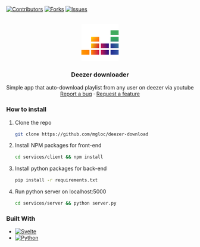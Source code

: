 [![Contributors][contributors-shield]][contributors-url]
[![Forks][forks-shield]][forks-url]
[![Issues][issues-shield]][issues-url]

<!-- PROJECT LOGO -->
<br />
<div align="center">

  <img src="services/client/public/images/deezer.png" alt="Logo" width="100" height="100">
  <h3 align="center"><strong>Deezer downloader</strong></h3>

  <p align="center">
    Simple app that auto-download playlist from any user on deezer via youtube
    <br />
    <a href="https://github.com/mgloc/deezer-download/issues">Report a bug</a>
    ·
    <a href="https://github.com/mgloc/deezer-download/issues">Request a feature</a>
  </p>
</div>

### How to install

1. Clone the repo

   ```sh
   git clone https://github.com/mgloc/deezer-download
   ```

2. Install NPM packages for front-end

   ```sh
   cd services/client && npm install
   ```

3. Install python packages for back-end

   ```sh
   pip install -r requirements.txt
   ```

4. Run python server on localhost:5000
   ```sh
   cd services/server && python server.py
   ```

### Built With

- [![Svelte][svelte.dev]][svelte-url]
- [![Python][python.dev]][python-url]

<!-- MARKDOWN LINKS & IMAGES -->
<!-- https://www.markdownguide.org/basic-syntax/#reference-style-links -->

[contributors-shield]: https://img.shields.io/github/contributors/mgloc/deezer-download.svg?style=for-the-badge
[contributors-url]: https://github.com/mgloc/deezer-download/graphs/contributors
[forks-shield]: https://img.shields.io/github/forks/mgloc/deezer-download.svg?style=for-the-badge
[forks-url]: https://github.com/mgloc/deezer-download/network/members
[issues-shield]: https://img.shields.io/github/issues/mgloc/deezer-download.svg?style=for-the-badge
[issues-url]: https://github.com/mgloc/deezer-download/issues
[basic-shield]: https://img.shields.io/badge/Prix%20du%20public-555555?style=for-the-badge
[svelte.dev]: https://img.shields.io/badge/Svelte-4A4A55?style=for-the-badge&logo=svelte&logoColor=FF3E00
[svelte-url]: https://svelte.dev/
[python.dev]: https://img.shields.io/badge/Python-4A4A55?style=for-the-badge&logo=python
[python-url]: https://www.python.org/
